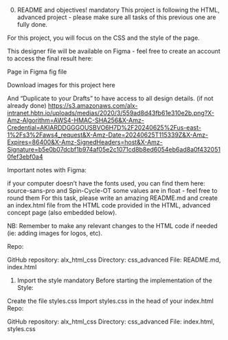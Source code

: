 0. README and objectives!
mandatory
This project is following the HTML, advanced project - please make sure all tasks of this previous one are fully done.

For this project, you will focus on the CSS and the style of the page.

This designer file will be available on Figma - feel free to create an account to access the final result here:

Page in Figma
fig file

Download images for this project here

And “Duplicate to your Drafts” to have access to all design details. (if not already done)
https://s3.amazonaws.com/alx-intranet.hbtn.io/uploads/medias/2020/3/559ad8d43fb61e310e2b.png?X-Amz-Algorithm=AWS4-HMAC-SHA256&X-Amz-Credential=AKIARDDGGGOUSBVO6H7D%2F20240625%2Fus-east-1%2Fs3%2Faws4_request&X-Amz-Date=20240625T115339Z&X-Amz-Expires=86400&X-Amz-SignedHeaders=host&X-Amz-Signature=b5e0b07dcbf1b974af05e2c1071cd8b8ed6054eb6ad8a0f4320510fef3ebf0a4

Important notes with Figma:

if your computer doesn’t have the fonts used, you can find them here: source-sans-pro and Spin-Cycle-OT
some values are in float - feel free to round them
For this task, please write an amazing README.md and create an index.html file from the HTML code provided in the HTML, advanced concept page (also embedded below).

NB: Remember to make any relevant changes to the HTML code if needed (ie: adding images for logos, etc).

Repo:

GitHub repository: alx_html_css
Directory: css_advanced
File: README.md, index.html


1. Import the style
mandatory
Before starting the implementation of the Style:

Create the file styles.css
Import styles.css in the head of your index.html
Repo:

GitHub repository: alx_html_css
Directory: css_advanced
File: index.html, styles.css
